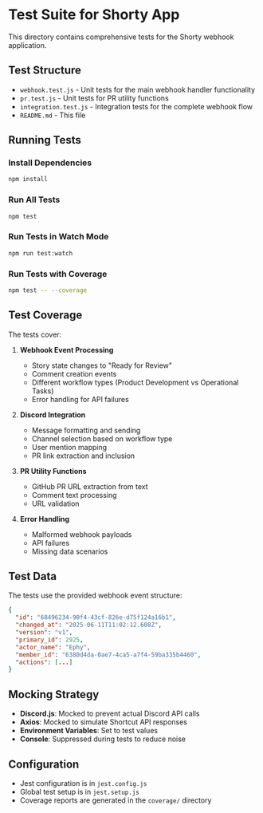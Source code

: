 # Test Suite for Shorty App

This directory contains comprehensive tests for the Shorty webhook application.

## Test Structure

- `webhook.test.js` - Unit tests for the main webhook handler functionality
- `pr.test.js` - Unit tests for PR utility functions
- `integration.test.js` - Integration tests for the complete webhook flow
- `README.md` - This file

## Running Tests

### Install Dependencies
```bash
npm install
```

### Run All Tests
```bash
npm test
```

### Run Tests in Watch Mode
```bash
npm run test:watch
```

### Run Tests with Coverage
```bash
npm test -- --coverage
```

## Test Coverage

The tests cover:

1. **Webhook Event Processing**
   - Story state changes to "Ready for Review"
   - Comment creation events
   - Different workflow types (Product Development vs Operational Tasks)
   - Error handling for API failures

2. **Discord Integration**
   - Message formatting and sending
   - Channel selection based on workflow type
   - User mention mapping
   - PR link extraction and inclusion

3. **PR Utility Functions**
   - GitHub PR URL extraction from text
   - Comment text processing
   - URL validation

4. **Error Handling**
   - Malformed webhook payloads
   - API failures
   - Missing data scenarios

## Test Data

The tests use the provided webhook event structure:
```json
{
  "id": "68496234-90f4-43cf-826e-d75f124a16b1",
  "changed_at": "2025-06-11T11:02:12.608Z",
  "version": "v1",
  "primary_id": 2925,
  "actor_name": "Ephy",
  "member_id": "6380d4da-0ae7-4ca5-a7f4-59ba335b4460",
  "actions": [...]
}
```

## Mocking Strategy

- **Discord.js**: Mocked to prevent actual Discord API calls
- **Axios**: Mocked to simulate Shortcut API responses
- **Environment Variables**: Set to test values
- **Console**: Suppressed during tests to reduce noise

## Configuration

- Jest configuration is in `jest.config.js`
- Global test setup is in `jest.setup.js`
- Coverage reports are generated in the `coverage/` directory 
